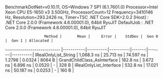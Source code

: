 
BenchmarkDotNet=v0.10.11, OS=Windows 7 SP1 (6.1.7601.0)
Processor=Intel Xeon CPU E5-1650 v3 3.50GHz, ProcessorCount=12
Frequency=3410146 Hz, Resolution=293.2426 ns, Timer=TSC
.NET Core SDK=2.0.2
  [Host]     : .NET Core 2.0.0 (Framework 4.6.00001.0), 64bit RyuJIT
  DefaultJob : .NET Core 2.0.0 (Framework 4.6.00001.0), 64bit RyuJIT


                      Method |       Mean |     Error |    StdDev |  Gen 0 |  Gen 1 | Allocated |
---------------------------- |-----------:|----------:|----------:|-------:|-------:|----------:|
        IRealOnlyList_String | 1,068.3 ns | 25.713 ns | 74.597 ns | 1.2798 | 0.0324 |    8064 B |
 GrandChildClass_AsInterface |   182.8 ns |  3.672 ns |  6.896 ns | 0.0520 |      - |     328 B |
     IRealOnlyList_Interface |   532.8 ns | 17.021 ns | 50.187 ns | 0.0253 |      - |     160 B |

